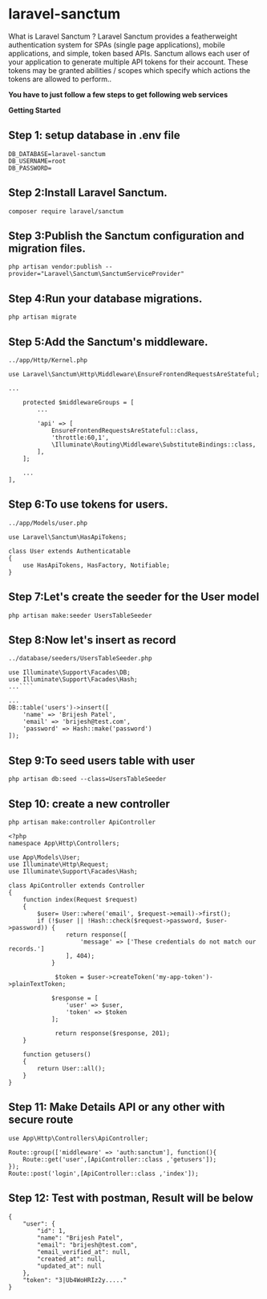 # laravel-sanctum
What is Laravel Sanctum ? Laravel Sanctum provides a featherweight authentication system for SPAs (single page applications), mobile applications, and simple, token based APIs. Sanctum allows each user of 
your application to generate multiple API tokens for their account. These tokens may be granted abilities / scopes which specify which actions the tokens are allowed to perform..

**You have to just follow a few steps to get following web services**

**Getting Started**

## Step 1: setup database in .env file
````
DB_DATABASE=laravel-sanctum
DB_USERNAME=root
DB_PASSWORD=
````

## Step 2:Install Laravel Sanctum.
````
composer require laravel/sanctum
````

## Step 3:Publish the Sanctum configuration and migration files.
````
php artisan vendor:publish --provider="Laravel\Sanctum\SanctumServiceProvider"
````

## Step 4:Run your database migrations.
````
php artisan migrate
````

## Step 5:Add the Sanctum's middleware.
````
../app/Http/Kernel.php

use Laravel\Sanctum\Http\Middleware\EnsureFrontendRequestsAreStateful;

...

    protected $middlewareGroups = [
        ...

        'api' => [
            EnsureFrontendRequestsAreStateful::class,
            'throttle:60,1',
            \Illuminate\Routing\Middleware\SubstituteBindings::class,
        ],
    ];

    ...
],
````

## Step 6:To use tokens for users.
````
../app/Models/user.php

use Laravel\Sanctum\HasApiTokens;

class User extends Authenticatable
{
    use HasApiTokens, HasFactory, Notifiable;
}
````

## Step 7:Let's create the seeder for the User model
````
php artisan make:seeder UsersTableSeeder
````

## Step 8:Now let's insert as record
````
../database/seeders/UsersTableSeeder.php

use Illuminate\Support\Facades\DB;
use Illuminate\Support\Facades\Hash;
...````

...
DB::table('users')->insert([
    'name' => 'Brijesh Patel',
    'email' => 'brijesh@test.com',
    'password' => Hash::make('password')
]);
````

## Step 9:To seed users table with user
````
php artisan db:seed --class=UsersTableSeeder
````

## Step 10: create a new controller
````
php artisan make:controller ApiController

<?php
namespace App\Http\Controllers;

use App\Models\User;
use Illuminate\Http\Request;
use Illuminate\Support\Facades\Hash;

class ApiController extends Controller
{
    function index(Request $request)
    {
        $user= User::where('email', $request->email)->first();
		if (!$user || !Hash::check($request->password, $user->password)) {
                return response([
                    'message' => ['These credentials do not match our records.']
                ], 404);
            }
        
             $token = $user->createToken('my-app-token')->plainTextToken;
        
            $response = [
                'user' => $user,
                'token' => $token
            ];
        
             return response($response, 201);
    }
    
    function getusers()
	{
		return User::all();
	}
}
````

## Step 11: Make Details API or any other with secure route
````
use App\Http\Controllers\ApiController;

Route::group(['middleware' => 'auth:sanctum'], function(){
    Route::get('user',[ApiController::class ,'getusers']);
});
Route::post('login',[ApiController::class ,'index']);
````


## Step 12: Test with postman, Result will be below
````
{
    "user": {
        "id": 1,
        "name": "Brijesh Patel",
        "email": "brijesh@test.com",
        "email_verified_at": null,
        "created_at": null,
        "updated_at": null
    },
    "token": "3|Ub4WoHRIz2y....."
}
````



